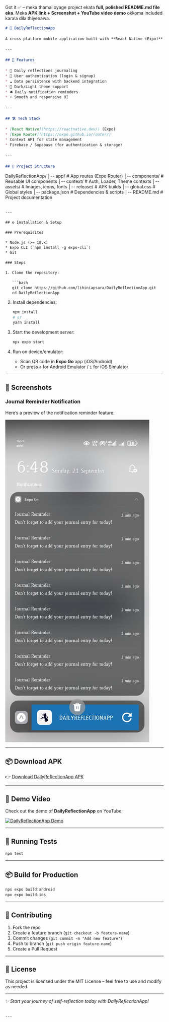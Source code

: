 Got it ✅ – meka thamai oyage project ekata **full, polished README.md file eka**.
Meka **APK link + Screenshot + YouTube video demo** okkoma included karala dila thiyenawa.

```markdown
# 🌟 DailyReflectionApp

A cross-platform mobile application built with **React Native (Expo)** that helps you reflect on your daily experiences, manage notes, and track personal growth.  

---

## 🚀 Features

* 📓 Daily reflections journaling  
* 🔐 User authentication (login & signup)  
* ☁️ Data persistence with backend integration  
* 🎨 Dark/Light theme support  
* 🛎️ Daily notification reminders  
* ⚡ Smooth and responsive UI  

---

## 🛠️ Tech Stack

* [React Native](https://reactnative.dev/) (Expo)  
* [Expo Router](https://expo.github.io/router/)  
* Context API for state management  
* Firebase / Supabase (for authentication & storage) 

---

## 📂 Project Structure

```

DailyReflectionApp/
│-- app/               # App routes (Expo Router)
│-- components/        # Reusable UI components
│-- context/           # Auth, Loader, Theme contexts
│-- assets/            # Images, icons, fonts
│-- release/           # APK builds
│-- global.css         # Global styles
│-- package.json       # Dependencies & scripts
│-- README.md          # Project documentation

````

---

## ⚙️ Installation & Setup

### Prerequisites

* Node.js (>= 18.x)  
* Expo CLI (`npm install -g expo-cli`)  
* Git  

### Steps

1. Clone the repository:

   ```bash
   git clone https://github.com/lihiniapsara/DailyReflectionApp.git
   cd DailyReflectionApp
````

2. Install dependencies:

   ```bash
   npm install
   # or
   yarn install
   ```

3. Start the development server:

   ```bash
   npx expo start
   ```

4. Run on device/emulator:

   * Scan QR code in **Expo Go** app (iOS/Android)
   * Or press `a` for Android Emulator / `i` for iOS Simulator

---

## 📱 Screenshots

### Journal Reminder Notification

Here’s a preview of the notification reminder feature:

![Journal Reminder Notification](./assets/journal_reminder.jpg)

---

## 📦 Download APK

👉 [Download DailyReflectionApp APK](./release/DailyReflectionApp.apk)


---

## 🎥 Demo Video

Check out the demo of **DailyReflectionApp** on YouTube:

[![DailyReflectionApp Demo](https://img.youtube.com/vi/VIDEO_ID/0.jpg)](https://youtu.be/FWKGn3MbtXw)


---

## 🧪 Running Tests

```bash
npm test
```

---

## 📦 Build for Production

```bash
npx expo build:android
npx expo build:ios
```

---

## 🤝 Contributing

1. Fork the repo
2. Create a feature branch (`git checkout -b feature-name`)
3. Commit changes (`git commit -m "Add new feature"`)
4. Push to branch (`git push origin feature-name`)
5. Create a Pull Request

---

## 📜 License

This project is licensed under the MIT License – feel free to use and modify as needed.

---

✨ *Start your journey of self-reflection today with DailyReflectionApp!*

```

---
 

```
